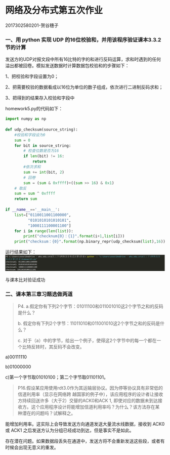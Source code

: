 # 网络及分布式第五次作业

2017302580201-贺谷穗子

### 一、用 python 实现 UDP 的16位校验和，并用该程序验证课本3.3.2节的计算

发送方的UDP对报文段中所有16比特的字的和进行反码运算，求和时遇到的任何溢出都被回卷。模拟发送数据时计算数据包校验和的步骤如下：

 1、把校验和字段设置为0；

  2、把需要校验的数据看成以16位为单位的数子组成，依次进行二进制反码求和；

 3、把得到的结果存入校验和字段中

homework5.py的代码如下：

```python
import numpy as np

def udp_checksum(source_string):
    #校验和字段设为0
    sum = 0
    for bit in source_string:
        # 检查位数是否为16
        if len(bit) != 16:
            return
        #依次求和    
        sum += int(bit, 2)
        # 回卷
        sum = (sum & 0xffff)+((sum >> 16) & 0x1)
    # 取反
    sum = sum ^ 0xffff
    return sum

if __name__=='__main__':
    list=["0110011001100000",
          "0101010101010101",
          "1000111100001100"]
    for i in range(len(list)):
        print("checknum{0}：{1}".format(i+1,list[i]))
    print("checksum：{0}".format(np.binary_repr(udp_checksum(list),16)))
```

运行结果如下：![homework5-1](homework.assets/homework5-1.png)

与课本比对验证成功



### 二、课本第三章习题选做两道

> P4. a.假定你有下列2个字节：01011100和011001010这2个字节之和的反码是什么？
>
>  b. 假定你有下列2个字节：11011010和011001010这2个字节之和的反码是什么？
>
>  c. 对于（a）中的字节，给出一个例子，使得这2个字节中的每一个都在一个比特反转时，其反码不会改变。

a)00111110

b)01000000

c)第一个字节取01010100；第二个字节取01101101。



> P16.假设某应用使用rdt3.0作为其运输层协议。因为停等协议具有非常低的信道利用率（显示在网络跨 越国家的例子中），该应用程序的设计者让接收方持续回送许多（大于2）交替的ACK0和ACK 1, 即使对应的数据未到达接收方。这个应用程序设计将能增加信道利用率吗？为什么？该方法存在某 种潜在的问题吗？试解释之。

能增加利用率。这实际上会导致发送方向通道发送大量流水线数据，接收到 ACK0 或 ACK1 之后发送方认为分组已经成功到达，但是事实不是如此。

存在潜在问题。如果数据段丢失在通道中，发送方将不会重新发送这些段，或者有时候会出现无意义的重发。